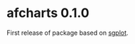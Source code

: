 # afcharts 0.1.0

First release of package based on [sgplot](https://scotgovanalysis.github.io/sgplot/).
